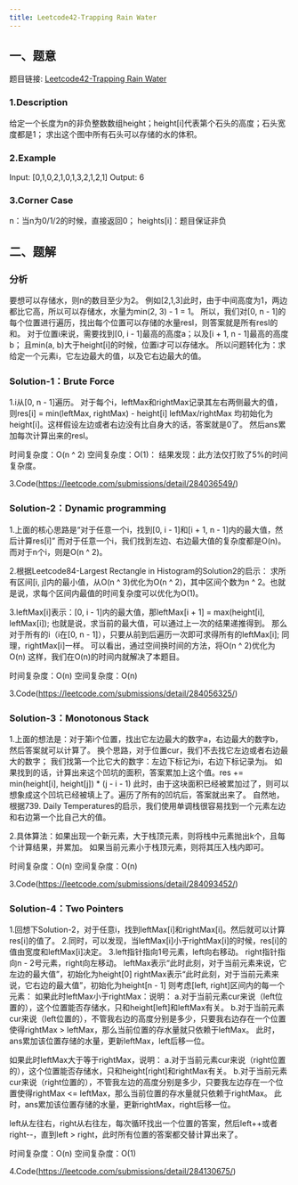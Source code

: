```yaml
---
title: Leetcode42-Trapping Rain Water
---
```


## 一、题意
题目链接: [Leetcode42-Trapping Rain Water](https://leetcode.com/problems/trapping-rain-water/)
### 1.Description
给定一个长度为n的非负整数数组height；height[i]代表第个石头的高度；石头宽度都是1；
求出这个图中所有石头可以存储的水的体积。
### 2.Example
Input: [0,1,0,2,1,0,1,3,2,1,2,1]
Output: 6
### 3.Corner Case
n：当n为0/1/2的时候，直接返回0；
heights[i]：题目保证非负

## 二、题解
### 分析
要想可以存储水，则n的数目至少为2。
例如[2,1,3]此时，由于中间高度为1，两边都比它高，所以可以存储水，水量为min(2, 3) - 1 = 1。
所以，我们对[0, n - 1]的每个位置进行遍历，找出每个位置可以存储的水量resI，则答案就是所有resI的和。
对于位置i来说，需要找到[0, i - 1]最高的高度a；以及[i + 1, n - 1]最高的高度b；
且min(a, b)大于height[i]的时候，位置i才可以存储水。
所以问题转化为：求给定一个元素i，它左边最大的值，以及它右边最大的值。

### Solution-1：Brute Force
1.i从[0, n - 1]遍历。
对于每个i，leftMax和rightMax记录其左右两侧最大的值，则res[i] = min(leftMax, rightMax) - height[i]
leftMax/rightMax 均初始化为height[i]。这样假设左边或者右边没有比自身大的话，答案就是0了。
然后ans累加每次计算出来的resI。

时间复杂度：O(n ^ 2)
空间复杂度：O(1)：
结果发现：此方法仅打败了5%的时间复杂度。

3.Code(https://leetcode.com/submissions/detail/284036549/)

### Solution-2：Dynamic programming
1.上面的核心思路是“对于任意一个i，找到[0, i - 1]和[i + 1, n - 1]内的最大值，然后计算res[i]”
而对于任意一个i，我们找到左边、右边最大值的复杂度都是O(n)。而对于n个i，则是O(n ^ 2)。

2.根据Leetcode84-Largest Rectangle in Histogram的Solution2的启示：
求所有区间[i, j]内的最小值，从O(n ^ 3)优化为O(n ^ 2)，其中区间个数为n ^ 2。也就是说，求每个区间内最值的时间复杂度可以优化为O(1)。

3.leftMax[i]表示：[0, i - 1]内的最大值，那leftMax[i + 1] = max(height[i], leftMax[i]);
也就是说，求当前的最大值，可以通过上一次的结果递推得到。
那么对于所有的i（i在[0, n - 1]），只要从前到后遍历一次即可求得所有的leftMax[i];
同理，rightMax[i]一样。
可以看出，通过空间换时间的方法，将O(n ^ 2)优化为O(n)
这样，我们在O(n)的时间内就解决了本题目。

时间复杂度：O(n)
空间复杂度：O(n)

3.Code(https://leetcode.com/submissions/detail/284056325/)

### Solution-3：Monotonous Stack
1.上面的想法是：对于第i个位置，找出它左边最大的数字a，右边最大的数字b，然后答案就可以计算了。
换个思路，对于位置cur，我们不去找它左边或者右边最大的数字；
我们找第一个比它大的数字：左边下标记为i，右边下标记录为j。
如果找到的话，计算出来这个凹坑的面积，答案累加上这个值。res += min(height[i], height[j]) * (j - i - 1)
此时，由于这块面积已经被累加过了，则可以想象成这个凹坑已经被填上了。遍历了所有的凹坑后，答案就出来了。
自然地，根据739. Daily Temperatures的启示，我们使用单调栈很容易找到一个元素左边和右边第一个比自己大的值。

2.具体算法：如果出现一个新元素，大于栈顶元素，则将栈中元素抛出k个，且每个计算结果，并累加。
如果当前元素小于栈顶元素，则将其压入栈内即可。

时间复杂度：O(n)
空间复杂度：O(n)

3.Code(https://leetcode.com/submissions/detail/284093452/)

### Solution-4：Two Pointers
1.回想下Solution-2，对于任意i，找到leftMax[i]和rightMax[i]。然后就可以计算res[i]的值了。
2.同时，可以发现，当leftMax[i]小于rightMax[i]的时候，res[i]的值由宽度和leftMax[i]决定。
3.left指针指向1号元素，left向右移动。
right指针指向n - 2号元素，right向左移动。
leftMax表示“此时此刻，对于当前元素来说，它左边的最大值”，初始化为height[0]
rightMax表示“此时此刻，对于当前元素来说，它右边的最大值”，初始化为height[n - 1]
则考虑[left, right]区间内的每一个元素：
如果此时leftMax小于rightMax：说明：
a.对于当前元素cur来说（left位置的），这个位置能否存储水，只和height[left]和leftMax有关。
b.对于当前元素cur来说（left位置的），不管我右边的高度分别是多少，只要我右边存在一个位置使得rightMax > leftMax，那么当前位置的存水量就只依赖于leftMax。
此时，ans累加该位置存储的水量，更新leftMax，left后移一位。

如果此时leftMax大于等于rightMax，说明：
a.对于当前元素cur来说（right位置的），这个位置能否存储水，只和height[right]和rightMax有关。
b.对于当前元素cur来说（right位置的），不管我左边的高度分别是多少，只要我左边存在一个位置使得rightMax <= leftMax，那么当前位置的存水量就只依赖于rightMax。
此时，ans累加该位置存储的水量，更新rightMax，right后移一位。

left从左往右，right从右往左，每次循环找出一个位置的答案，然后left++或者right--，直到left > right，此时所有位置的答案都交替计算出来了。

时间复杂度：O(n)
空间复杂度：O(1)

4.Code(https://leetcode.com/submissions/detail/284130675/)






















